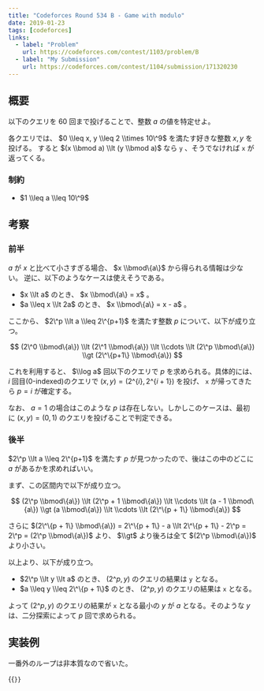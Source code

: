 ```yaml
---
title: "Codeforces Round 534 B - Game with modulo"
date: 2019-01-23
tags: [codeforces]
links:
  - label: "Problem"
    url: https://codeforces.com/contest/1103/problem/B
  - label: "My Submission"
    url: https://codeforces.com/contest/1104/submission/171320230
---
```


## 概要

以下のクエリを $60$ 回まで投げることで、整数 $a$ の値を特定せよ。

各クエリでは、 $0 \\leq x, y \\leq 2 \\times 10\^9$ を満たす好きな整数 $x, y$ を投げる。
すると $(x \\bmod a) \\lt (y \\bmod a)$ なら `y` 、そうでなければ `x` が返ってくる。

### 制約

- $1 \\leq a \\leq 10\^9$

## 考察

### 前半

$a$ が $x$ と比べて小さすぎる場合、 $x \\bmod\{a\}$ から得られる情報は少ない。
逆に、以下のようなケースは使えそうである。

- $x \\lt a$ のとき、 $x \\bmod\{a\} = x$ 。
- $a \\leq x \\lt 2a$ のとき、 $x \\bmod\{a\} = x - a$ 。

ここから、 $2\^p \\lt a \\leq 2\^{p+1}$ を満たす整数 $p$ について、以下が成り立つ。

$$
(2\^0 \\bmod\{a\}) \\lt (2\^1 \\bmod\{a\}) \\lt \\cdots \\lt (2\^p \\bmod\{a\}) \\gt (2\^\{p+1\} \\bmod\{a\})
$$

これを利用すると、 $\\log a$ 回以下のクエリで $p$ を求められる。具体的には、 $i$ 回目(0-indexed)のクエリで $(x, y) = (2\^\{i\}, 2\^\{i + 1\})$ を投げ、 `x` が帰ってきたら $p = i$ が確定する。

なお、 $a = 1$ の場合はこのような $p$ は存在しない。しかしこのケースは、最初に $(x, y) = (0, 1)$ のクエリを投げることで判定できる。

### 後半

$2\^p \\lt a \\leq 2\^{p+1}$ を満たす $p$ が見つかったので、後はこの中のどこに $a$ があるかを求めればいい。

まず、この区間内で以下が成り立つ。

$$
(2\^p \\bmod\{a\}) \\lt (2\^p + 1 \\bmod\{a\}) \\lt \\cdots \\lt (a - 1 \\bmod\{a\}) \\gt (a \\bmod\{a\}) \\lt \\cdots \\lt (2\^\{p + 1\} \\bmod\{a\})
$$

さらに $(2\^\{p + 1\} \\bmod\{a\}) = 2\^\{p + 1\} - a \\lt 2\^\{p + 1\} - 2\^p = 2\^p = (2\^p \\bmod\{a\})$ より、 $\\gt$ より後ろは全て $(2\^p \\bmod\{a\})$ より小さい。

以上より、以下が成り立つ。

- $2\^p \\lt y \\lt a$ のとき、 $(2\^p, y)$ のクエリの結果は `y` となる。
- $a \\leq y \\leq 2\^\{p + 1\}$ のとき、 $(2\^p, y)$ のクエリの結果は `x` となる。

よって $(2\^p, y)$ のクエリの結果が `x` となる最小の $y$ が $a$ となる。そのような $y$ は、二分探索によって $p$ 回で求められる。

## 実装例

一番外のループは非本質なので省いた。

{{<code file="0.cpp" language="cpp">}}
